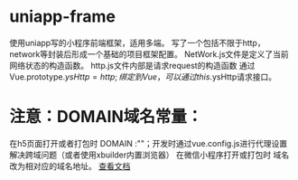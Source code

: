 # uniapp-frame
使用uniapp写的小程序前端框架，适用多端。
写了一个包括不限于http，network等封装后形成一个基础的项目框架配置。
NetWork.js文件是定义了当前网络状态的构造函数。
http.js文件内部是请求request的构造函数 通过Vue.prototype.$ysHttp = http;绑定到Vue，可以通过this.$ysHttp请求接口。

# 注意：DOMAIN域名常量：
在h5页面打开或者打包时 DOMAIN :""；开发时通过vue.config.js进行代理设置解决跨域问题（或者使用xbuilder内置浏览器）
在微信小程序打开或打包时 域名改为相对应的域名地址。
[查看文档](https://chensanr.gitee.io/2019/07/10/miniPro/)
